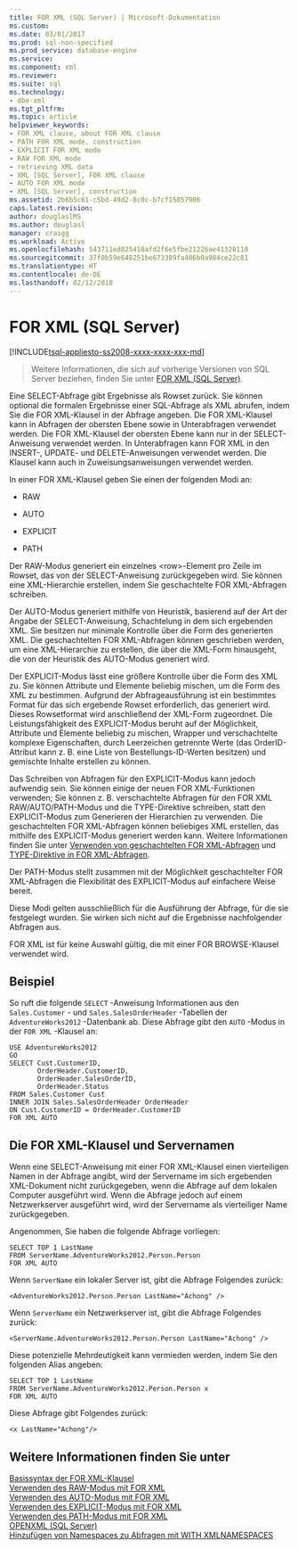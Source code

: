 ```yaml
---
title: FOR XML (SQL Server) | Microsoft-Dokumentation
ms.custom: 
ms.date: 03/01/2017
ms.prod: sql-non-specified
ms.prod_service: database-engine
ms.service: 
ms.component: xml
ms.reviewer: 
ms.suite: sql
ms.technology:
- dbe-xml
ms.tgt_pltfrm: 
ms.topic: article
helpviewer_keywords:
- FOR XML clause, about FOR XML clause
- PATH FOR XML mode, construction
- EXPLICIT FOR XML mode
- RAW FOR XML mode
- retrieving XML data
- XML [SQL Server], FOR XML clause
- AUTO FOR XML mode
- XML [SQL Server], construction
ms.assetid: 2b6b5c61-c5bd-49d2-8c0c-b7cf15857906
caps.latest.revision: 
author: douglaslMS
ms.author: douglasl
manager: craigg
ms.workload: Active
ms.openlocfilehash: 543711ed825410afd2f6e5fbe21226ae41328110
ms.sourcegitcommit: 37f0b59e648251be673389fa486b0a984ce22c81
ms.translationtype: HT
ms.contentlocale: de-DE
ms.lasthandoff: 02/12/2018
---
```

# <a name="for-xml-sql-server"></a>FOR XML (SQL Server)
[!INCLUDE[tsql-appliesto-ss2008-xxxx-xxxx-xxx-md](../../includes/tsql-appliesto-ss2008-xxxx-xxxx-xxx-md.md)]
 > Weitere Informationen, die sich auf vorherige Versionen von SQL Server beziehen, finden Sie unter [FOR XML (SQL Server)](https://msdn.microsoft.com/en-US/library/ms178107(SQL.120).aspx).

  Eine SELECT-Abfrage gibt Ergebnisse als Rowset zurück. Sie können optional die formalen Ergebnisse einer SQL-Abfrage als XML abrufen, indem Sie die FOR XML-Klausel in der Abfrage angeben. Die FOR XML-Klausel kann in Abfragen der obersten Ebene sowie in Unterabfragen verwendet werden. Die FOR XML-Klausel der obersten Ebene kann nur in der SELECT-Anweisung verwendet werden. In Unterabfragen kann FOR XML in den INSERT-, UPDATE- und DELETE-Anweisungen verwendet werden. Die Klausel kann auch in Zuweisungsanweisungen verwendet werden.  
  
 In einer FOR XML-Klausel geben Sie einen der folgenden Modi an:  
  
-   RAW  
  
-   AUTO  
  
-   EXPLICIT  
  
-   PATH  
  
 Der RAW-Modus generiert ein einzelnes \<row>-Element pro Zeile im Rowset, das von der SELECT-Anweisung zurückgegeben wird. Sie können eine XML-Hierarchie erstellen, indem Sie geschachtelte FOR XML-Abfragen schreiben.  
  
 Der AUTO-Modus generiert mithilfe von Heuristik, basierend auf der Art der Angabe der SELECT-Anweisung, Schachtelung in dem sich ergebenden XML. Sie besitzen nur minimale Kontrolle über die Form des generierten XML. Die geschachtelten FOR XML-Abfragen können geschrieben werden, um eine XML-Hierarchie zu erstellen, die über die XML-Form hinausgeht, die von der Heuristik des AUTO-Modus generiert wird.  
  
 Der EXPLICIT-Modus lässt eine größere Kontrolle über die Form des XML zu. Sie können Attribute und Elemente beliebig mischen, um die Form des XML zu bestimmen. Aufgrund der Abfrageausführung ist ein bestimmtes Format für das sich ergebende Rowset erforderlich, das generiert wird. Dieses Rowsetformat wird anschließend der XML-Form zugeordnet. Die Leistungsfähigkeit des EXPLICIT-Modus beruht auf der Möglichkeit, Attribute und Elemente beliebig zu mischen, Wrapper und verschachtelte komplexe Eigenschaften, durch Leerzeichen getrennte Werte (das OrderID-Attribut kann z. B. eine Liste von Bestellungs-ID-Werten besitzen) und gemischte Inhalte erstellen zu können.  
  
 Das Schreiben von Abfragen für den EXPLICIT-Modus kann jedoch aufwendig sein. Sie können einige der neuen FOR XML-Funktionen verwenden; Sie können z. B. verschachtelte Abfragen für den FOR XML RAW/AUTO/PATH-Modus und die TYPE-Direktive schreiben, statt den EXPLICIT-Modus zum Generieren der Hierarchien zu verwenden. Die geschachtelten FOR XML-Abfragen können beliebiges XML erstellen, das mithilfe des EXPLICIT-Modus generiert werden kann. Weitere Informationen finden Sie unter [Verwenden von geschachtelten FOR XML-Abfragen](../../relational-databases/xml/use-nested-for-xml-queries.md) und [TYPE-Direktive in FOR XML-Abfragen](../../relational-databases/xml/type-directive-in-for-xml-queries.md).  
  
 Der PATH-Modus stellt zusammen mit der Möglichkeit geschachtelter FOR XML-Abfragen die Flexibilität des EXPLICIT-Modus auf einfachere Weise bereit.  
  
 Diese Modi gelten ausschließlich für die Ausführung der Abfrage, für die sie festgelegt wurden. Sie wirken sich nicht auf die Ergebnisse nachfolgender Abfragen aus.  
  
 FOR XML ist für keine Auswahl gültig, die mit einer FOR BROWSE-Klausel verwendet wird.  
  
## <a name="example"></a>Beispiel  
 So ruft die folgende `SELECT` -Anweisung Informationen aus den `Sales.Customer` - und `Sales.SalesOrderHeader` -Tabellen der `AdventureWorks2012` -Datenbank ab. Diese Abfrage gibt den `AUTO` -Modus in der `FOR XML` -Klausel an:  
  
```  
USE AdventureWorks2012  
GO  
SELECT Cust.CustomerID,   
       OrderHeader.CustomerID,  
       OrderHeader.SalesOrderID,   
       OrderHeader.Status  
FROM Sales.Customer Cust   
INNER JOIN Sales.SalesOrderHeader OrderHeader  
ON Cust.CustomerID = OrderHeader.CustomerID  
FOR XML AUTO  
```  
  
## <a name="the-for-xml-clause-and-server-names"></a>Die FOR XML-Klausel und Servernamen  
 Wenn eine SELECT-Anweisung mit einer FOR XML-Klausel einen vierteiligen Namen in der Abfrage angibt, wird der Servername im sich ergebenden XML-Dokument nicht zurückgegeben, wenn die Abfrage auf dem lokalen Computer ausgeführt wird. Wenn die Abfrage jedoch auf einem Netzwerkserver ausgeführt wird, wird der Servername als vierteiliger Name zurückgegeben.  
  
 Angenommen, Sie haben die folgende Abfrage vorliegen:  
  
```  
SELECT TOP 1 LastName  
FROM ServerName.AdventureWorks2012.Person.Person  
FOR XML AUTO  
```  
  
 Wenn `ServerName` ein lokaler Server ist, gibt die Abfrage Folgendes zurück:  
  
```  
<AdventureWorks2012.Person.Person LastName="Achong" />  
```  
  
 Wenn `ServerName` ein Netzwerkserver ist, gibt die Abfrage Folgendes zurück:  
  
```  
<ServerName.AdventureWorks2012.Person.Person LastName="Achong" />  
```  
  
 Diese potenzielle Mehrdeutigkeit kann vermieden werden, indem Sie den folgenden Alias angeben:  
  
```  
SELECT TOP 1 LastName  
FROM ServerName.AdventureWorks2012.Person.Person x  
FOR XML AUTO   
```  
  
 Diese Abfrage gibt Folgendes zurück:  
  
```  
<x LastName="Achong"/>  
```  
  
## <a name="see-also"></a>Weitere Informationen finden Sie unter  
 [Basissyntax der FOR XML-Klausel](../../relational-databases/xml/basic-syntax-of-the-for-xml-clause.md)   
 [Verwenden des RAW-Modus mit FOR XML](../../relational-databases/xml/use-raw-mode-with-for-xml.md)   
 [Verwenden des AUTO-Modus mit FOR XML](../../relational-databases/xml/use-auto-mode-with-for-xml.md)   
 [Verwenden des EXPLICIT-Modus mit FOR XML](../../relational-databases/xml/use-explicit-mode-with-for-xml.md)   
 [Verwenden des PATH-Modus mit FOR XML](../../relational-databases/xml/use-path-mode-with-for-xml.md)   
 [OPENXML &#40;SQL Server&#41;](../../relational-databases/xml/openxml-sql-server.md)   
 [Hinzufügen von Namespaces zu Abfragen mit WITH XMLNAMESPACES](../../relational-databases/xml/add-namespaces-to-queries-with-with-xmlnamespaces.md)  
  
  
